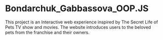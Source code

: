 # Bondarchuk_Gabbassova_OOP.JS
This project is an Interactive web experience inspired by The Secret Life of Pets TV show and movies. The website introduces users to the beloved pets from the franchise and their owners.
